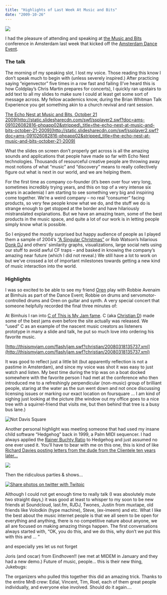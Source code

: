 ```yaml
---
title: "Highlights of Last Week At Music and Bits"
date: "2009-10-26"
---
```


[![](http://musicmachinery.files.wordpress.com/2009/10/musicandbits.jpg?w=450&h=99)](http://musicandbits.com)

I had the pleasure of attending and speaking at [the Music and Bits](http://musicandbits.com/program/) conference in Amsterdam last week that kicked off the [Amsterdam Dance Event](http://www.amsterdam-dance-event.nl/).

### The talk

The morning of my speaking slot, I lost my voice. Those reading this know I don’t speak much to begin with (unless severely inspired.) After practicing saying “eigenvector” five times in a row fast and failing (I’ve heard this is how Coldplay’s Chris Martin prepares for concerts), I quickly ran upstairs to add text to all my slides to make sure I could at least get some sort of message across. My fellow academics know, during the Brian Whitman Talk Experience you get something akin to a church revival and rant session.

[The Echo Nest at Music and Bits, October 21 2009](http://www.slideshare.net/bwhitman/the-echo-nest-at-music-and-bits-october-21-2009 "The Echo Nest at Music and Bits, October 21 2009")[http://static.slidesharecdn.com/swf/ssplayer2.swf?doc=ams-091026082816-phpapp02&stripped\_title=the-echo-nest-at-music-and-bits-october-21-2009](http://static.slidesharecdn.com/swf/ssplayer2.swf?doc=ams-091026082816-phpapp02&stripped_title=the-echo-nest-at-music-and-bits-october-21-2009)

What the slides on screen don’t properly get across is all the amazing sounds and applications that people have made so far with Echo Nest technologies. Thousands of resourceful creative people are throwing away most notions of what “music” and “discovery” means to really collectively figure out what is next in our world, and we are helping them.

For the first time as company co-founder (it’s been over four very long, sometimes incredibly trying years, and this on top of a very intense six years in academia) I am starting to see something very big and inspiring come together. We’re a weird company – no real “consumer” facing products, so very few people know what we do, and the stuff we do is strange enough to get stopped at the border and have hilariously mistranslated explanations. But we have an amazing team, some of the best products in the music space, and quite a lot of our work is in letting people simply know what is possible.

So I enjoyed the mostly surprised but happy audience of people as I played them a sample of 2004’s [“A Singular Christmas”](http://variogr.am/latest/?page_id=17) or Rob Watson’s hilarious [Donk DJ](http://donkdj.com) and others’ similarity graphs, visualizations, large social nets using our stuff to avoid awful CF traps – and basked in knowing the company’s amazing near future (which I did not reveal.) We still have a lot to work on but we’ve crossed a lot of important milestones towards getting a new kind of music interaction into the world.

### Highlights

I was so excited to be able to see my friend [Oren](http://www.orenambarchi.com/) play with Robbie Avenaim at Bimhuis as part of the Dance Event; Robbie on drums and servomotor-controlled drums and Oren on guitar and synth. A very special concert that someone helpfully recorded the final three minutes of:

At Bimhuis I ran into [C of This is My Jam fame](http://c.thisismyjam.com). C (aka [Christian D](http://meaninglesssyllables.tumblr.com/)) made some of the best jams even before the site actually was released. We “used” C as an example of the nascent music creators as listeners prototype in many a slide and talk, he put so much love into ordering his favorite music.

[http://thisismyjam.com/flash/jam.swf?christian/20080318135737.xml](http://thisismyjam.com/flash/jam.swf?christian/20080318135737.xml)

It was good to reflect just a little bit (but apparently reflection is not a pastime in Amsterdam), and since my voice was shot it was easy to just watch and listen. My best time during the trip was on a boat docked somewhere with the favorite person I had met at the conference who then introduced me to a refreshingly perpendicular (non-music) group of brilliant people, staring at the water as the sun went down and not once discussing licensing issues or marking our exact location on foursquare … I am kind of sighing just looking at the picture (the window out my office goes to a nice tree with a squirrel-friend that visits me, but then behind that tree is a busy bus lane.)

![](images/ams-boat.jpg "Not Davis Square")

Another personal highlight was meeting someone that had used my insane child software “Hedgehog” back in 1999, a Palm MIDI sequencer. I had always applied the [Rainer Buchty Ratio](http://variogram.com/latest/?p=12) to Hedgehog and just assumed no one ever used it. You’ll have to bear with me on this one, this is kind of like [Richard Davies posting letters from the dude from the Clientele ten years later…](http://www.richarddaviesmusic.com/?p=127)

![](images/scr3.gif)

Then the ridiculous parties & shows…

[![Share photos on twitter with Twitpic](images/mijby.jpg)](http://twitpic.com/mijby "Share photos on twitter with Twitpic")

Although I could not get enough time to really talk (I was absolutely mute two straight days,) it was good at least to whisper to my soon to be new friends at Soundcloud, last.fm, RJDJ, Twones, Justin from muxtape, old friends like Volodkin (hype machine), Steve, (ex-imeem) and etc. What I like the best about the music internet people is that we all seem to be open for everything and anything, there is no competitive nature about anyone, we all are focused on making amazing things happen. The first conversations always started with, “OK, you do this, and we do this, why don’t we put this with this and … ”

and especially yes let us not forget

Joris (and oscar) from Eindhoven!! (we met at MIDEM in January and they had a new demo.) Future of music, people… this is their new thing, Jukebugs:

The organizers who pulled this together this did an amazing trick. Thanks to the entire MnB crew: Edial, Vincent, Tim, Roel, each of them great people individually, and everyone else involved. Should do it again….
